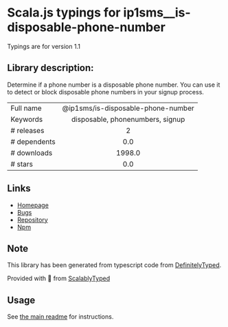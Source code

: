 
# Scala.js typings for ip1sms__is-disposable-phone-number

Typings are for version 1.1

## Library description:
Determine if a phone number is a disposable phone number. You can use it to detect or block disposable phone numbers in your signup process.

|                    |                 |
| ------------------ | :-------------: |
| Full name          | @ip1sms/is-disposable-phone-number |
| Keywords           | disposable, phonenumbers, signup |
| # releases         | 2 |
| # dependents       | 0.0 |
| # downloads        | 1998.0 |
| # stars            | 0.0 |

## Links
- [Homepage](https://github.com/iP1SMS/is-disposable-phonenumber#readme)
- [Bugs](https://github.com/iP1SMS/is-disposable-phonenumber/issues)
- [Repository](https://github.com/iP1SMS/is-disposable-phonenumber)
- [Npm](https://www.npmjs.com/package/%40ip1sms%2Fis-disposable-phone-number)
    


## Note
This library has been generated from typescript code from [DefinitelyTyped](https://definitelytyped.org).

Provided with :purple_heart: from [ScalablyTyped](https://github.com/oyvindberg/ScalablyTyped)

## Usage
See [the main readme](../../readme.md) for instructions.



